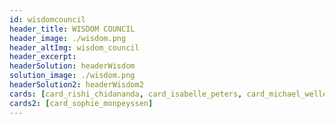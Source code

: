 ```yaml
---
id: wisdomcouncil
header_title: WISDOM COUNCIL
header_image: ./wisdom.png
header_altImg: wisdom_council
header_excerpt:
headerSolution: headerWisdom
solution_image: ./wisdom.png
headerSolution2: headerWisdom2
cards: [card_rishi_chidananda, card_isabelle_peters, card_michael_wellesley_wesley, card_sophie_monpeyssen]
cards2: [card_sophie_monpeyssen]
---
```


<!-- howItWorksMain: token_main
howItWorks: [token_sec1, token_sec2, token_sec3]
slides:
  [
    intrinsic_value,
    limited_supply,
    povered_by_stellar,
    token_sustainable,
  ] -->
<!-- signup: signup -->
<!--
headerSolution: headerToken
button:
link: https://app.liquid.com/quick-exchange/
featuresMain3: token_features
features3: [token_feature1, token_feature2, token_feature3, token_feature4, token_feature5, token_feature6]

headerSolution3: headerToken3
comparisonMain: token_comparison
comparisonSecs:
  [token_comparison1, token_comparison2, token_comparison3]
cards2: [token2_card1]
cta: home_token


-->
